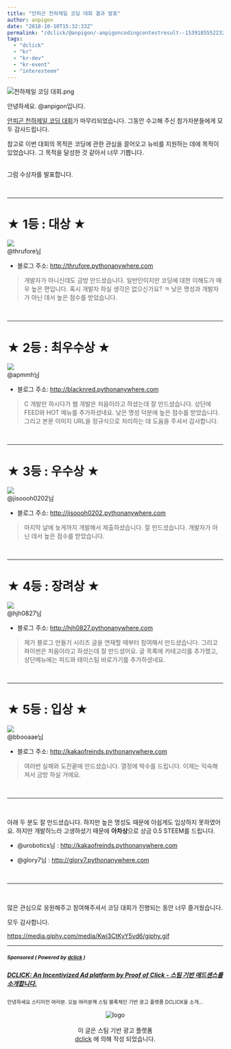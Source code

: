 ```yaml
---
title: "안피곤 천하제일 코딩 대회 결과 발표"
author: anpigon
date: "2018-10-10T15:32:33Z"
permalink: "/dclick/@anpigon/-anpigoncodingcontestresult--1539185552232"
tags:
  - "dclick"
  - "kr"
  - "kr-dev"
  - "kr-event"
  - "interesteem"
---
```

![천하제일 코딩 대회.png](https://files.steempeak.com/file/steempeak/anpigon/EjhfDhpT-E1848EE185A5E186ABE18492E185A1E1848CE185A6E1848BE185B5E186AF20E1848FE185A9E18483E185B5E186BC20E18483E185A2E18492E185AC.png)

안녕하세요. @anpigon입니다.

[안피곤 천하제일 코딩 대회](https://steemit.com/kr/@anpigon/anpigon-coding-contest)가 마무리되었습니다. 그동안 수고해 주신 참가자분들에게 모두 감사드립니다. 

참고로 이번 대회의 목적은 코딩에 관한 관심을 끌어오고 뉴비를 지원하는 데에 목적이 있었습니다. 그 목적을 달성한 것 같아서 너무 기쁩니다.

<br>그럼 수상자를 발표합니다.

<br><hr>

# ★ 1등 : 대상 ★

![](https://steemitimages.com/u/thrufore/avatar/small)<br>@thrufore님

- 블로그 주소: http://thrufore.pythonanywhere.com

> 개발자가 아니신데도 금방 만드셨습니다. 일반인이지만 코딩에 대한 이해도가 매우 높은 편입니다. 혹시 개발자 하실 생각은 없으신가요? ㅋ 낮은 명성과 개발자가 아닌 데서 높은 점수를 받았습니다.

<br><hr>

# ★ 2등 : 최우수상 ★

![](https://steemitimages.com/u/apmmh/avatar/small)<br>@apmmh님

- 블로그 주소: http://blacknred.pythonanywhere.com

> C 개발만 하시다가 웹 개발은 처음이라고 하셨는데 잘 만드셨습니다. 상단에 FEED와 HOT 메뉴를 추가하셨네요. 낮은 명성 덕분에 높은 점수를 받았습니다. 그리고 본문 이미지 URL을 정규식으로 처리하는 데 도움을 주셔서 감사합니다.

<br><hr>

# ★ 3등 : 우수상 ★

![](https://steemitimages.com/u/jisoooh0202/avatar/small)<br>@jisoooh0202님

- 블로그 주소: http://jisoooh0202.pythonanywhere.com

> 마지막 날에 늦게까지 개발해서 제출하셨습니다. 잘 만드셨습니다. 개발자가 아닌 데서 높은 점수를 받았습니다.


<br><hr>

# ★ 4등 : 장려상 ★

![](https://steemitimages.com/u/hjh0827/avatar/small)<br>@hjh0827님

- 블로그 주소: http://hjh0827.pythonanywhere.com

> 제가 블로그 만들기 시리즈 글을 연재할 때부터 참여해서 만드셨습니다. 그리고 파이썬은 처음이라고 하셨는데 잘 만드셨어요. 글 목록에 카테고리를 추가했고, 상단메뉴에는 피드와 테이스팀 바로가기를 추가하셨네요.

<br><hr>

# ★ 5등 : 입상 ★

![](https://steemitimages.com/u/bbooaae/avatar/small)<br>@bbooaae님

- 블로그 주소: http://kakaofreinds.pythonanywhere.com

> 여러번 실패와 도전끝에 만드셨습니다. 열정에 박수를 드립니다. 이제는 익숙해져서 금방 하실 거에요.

<br><hr><br>


아래 두 분도 잘 만드셨습니다. 하지만 높은 명성도 때문에 아쉽게도 입상하지 못하였어요. 
하지만 개발하느라 고생하셨기 때문에 **아차상**으로 상금 0.5 STEEM를 드립니다.

- @urobotics님 : http://kakaofreinds.pythonanywhere.com

- @glory7님 : http://glory7.pythonanywhere.com



<br><hr><br>

많은 관심으로 응원해주고 참여해주셔서 코딩 대회가 진행되는 동안 너무 즐거웠습니다.

모두 감사합니다.

https://media.giphy.com/media/Kwi3CtKyY5vd6/giphy.gif









***
#####  <sub> **Sponsored ( Powered by [dclick](https://www.dclick.io) )** </sub>
##### [DCLICK: An Incentivized Ad platform by Proof of Click - 스팀 기반 애드센스를 소개합니다.](https://api.dclick.io/v1/c?x=eyJhbGciOiJIUzI1NiIsInR5cCI6IkpXVCJ9.eyJ1aWQiOiJhbnBpZ29uIiwidXJsIjoiaHR0cHM6Ly9zdGVlbWl0LmNvbS9kY2xpY2svQGRjbGljay9kY2xpY2stYW4taW5jZW50aXZpemVkLWFkLXBsYXRmb3JtLWJ5LXByb29mLW9mLWNsaWNrLSIsInBlcm1saW5rIjoiLWFucGlnb25jb2Rpbmdjb250ZXN0cmVzdWx0LS0xNTM5MTg1NTUyMjMyIiwiaWF0IjoxNTM5MTg1NTUyLCJleHAiOjE4NTQ1NDU1NTJ9.2PRoI5vXEns2QaVAx4gRhF-UDYk_SZlQmvN9ZmOY9aU)
<sup>안녕하세요 스티미언 여러분. 오늘 여러분께 스팀 블록체인 기반 광고 플랫폼 DCLICK을 소개...</sup>
<br><center>![logo](https://steemitimages.com/200x100/https://cdn.steemitimages.com/DQmbjkrc5UT4GgZXygAnS3mLrboAy7Y8gr7R7guB8HG3f5n/logopad500.png)<br><br>이 글은 스팀 기반 광고 플랫폼<br>[dclick](https://www.dclick.io) 에 의해 작성 되었습니다.</center>